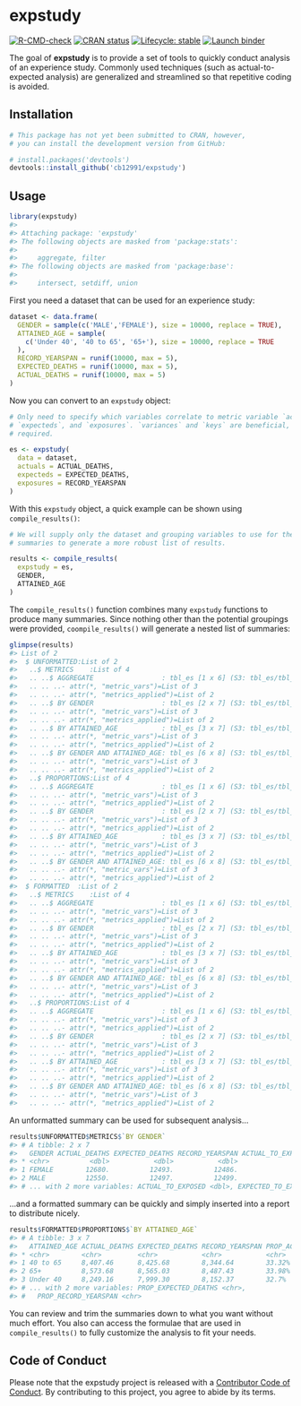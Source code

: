 
<!-- README.md is generated from README.Rmd. Please edit that file -->

# expstudy

<!-- badges: start -->

[![R-CMD-check](https://github.com/cb12991/expstudy/workflows/R-CMD-check/badge.svg)](https://github.com/cb12991/expstudy/actions)
[![CRAN
status](https://www.r-pkg.org/badges/version/expstudy)](https://CRAN.R-project.org/package=expstudy)
[![Lifecycle:
stable](https://img.shields.io/badge/lifecycle-stable-brightgreen.svg)](https://lifecycle.r-lib.org/articles/stages.html#stable)
[![Launch
binder](https://mybinder.org/badge_logo.svg)](https://mybinder.org/v2/gh/cb12991/expstudy/main)
<!-- badges: end -->

The goal of **expstudy** is to provide a set of tools to quickly conduct
analysis of an experience study. Commonly used techniques (such as
actual-to-expected analysis) are generalized and streamlined so that
repetitive coding is avoided.

## Installation

``` r
# This package has not yet been submitted to CRAN, however,
# you can install the development version from GitHub:

# install.packages('devtools')
devtools::install_github('cb12991/expstudy')
```

## Usage

``` r
library(expstudy)
#> 
#> Attaching package: 'expstudy'
#> The following objects are masked from 'package:stats':
#> 
#>     aggregate, filter
#> The following objects are masked from 'package:base':
#> 
#>     intersect, setdiff, union
```

First you need a dataset that can be used for an experience study:

``` r
dataset <- data.frame(
  GENDER = sample(c('MALE','FEMALE'), size = 10000, replace = TRUE),
  ATTAINED_AGE = sample(
    c('Under 40', '40 to 65', '65+'), size = 10000, replace = TRUE
  ),
  RECORD_YEARSPAN = runif(10000, max = 5),
  EXPECTED_DEATHS = runif(10000, max = 5),
  ACTUAL_DEATHS = runif(10000, max = 5)
)
```

Now you can convert to an `expstudy` object:

``` r
# Only need to specify which variables correlate to metric variable `actuals`, 
# `expecteds`, and `exposures`. `variances` and `keys` are beneficial, but not
# required. 

es <- expstudy(
  data = dataset,
  actuals = ACTUAL_DEATHS,
  expecteds = EXPECTED_DEATHS,
  exposures = RECORD_YEARSPAN
)
```

With this `expstudy` object, a quick example can be shown using
`compile_results()`:

``` r
# We will supply only the dataset and grouping variables to use for the 
# summaries to generate a more robust list of results. 

results <- compile_results(
  expstudy = es,
  GENDER,
  ATTAINED_AGE
)
```

The `compile_results()` function combines many `expstudy` functions to
produce many summaries. Since nothing other than the potential groupings
were provided, `coompile_results()` will generate a nested list of
summaries:

``` r
glimpse(results)
#> List of 2
#>  $ UNFORMATTED:List of 2
#>   ..$ METRICS    :List of 4
#>   .. ..$ AGGREGATE                 : tbl_es [1 x 6] (S3: tbl_es/tbl_df/tbl/dat..
#>   .. .. ..- attr(*, "metric_vars")=List of 3
#>   .. .. ..- attr(*, "metrics_applied")=List of 2
#>   .. ..$ BY GENDER                 : tbl_es [2 x 7] (S3: tbl_es/tbl_df/tbl/dat..
#>   .. .. ..- attr(*, "metric_vars")=List of 3
#>   .. .. ..- attr(*, "metrics_applied")=List of 2
#>   .. ..$ BY ATTAINED_AGE           : tbl_es [3 x 7] (S3: tbl_es/tbl_df/tbl/dat..
#>   .. .. ..- attr(*, "metric_vars")=List of 3
#>   .. .. ..- attr(*, "metrics_applied")=List of 2
#>   .. ..$ BY GENDER AND ATTAINED_AGE: tbl_es [6 x 8] (S3: tbl_es/tbl_df/tbl/dat..
#>   .. .. ..- attr(*, "metric_vars")=List of 3
#>   .. .. ..- attr(*, "metrics_applied")=List of 2
#>   ..$ PROPORTIONS:List of 4
#>   .. ..$ AGGREGATE                 : tbl_es [1 x 6] (S3: tbl_es/tbl_df/tbl/dat..
#>   .. .. ..- attr(*, "metric_vars")=List of 3
#>   .. .. ..- attr(*, "metrics_applied")=List of 2
#>   .. ..$ BY GENDER                 : tbl_es [2 x 7] (S3: tbl_es/tbl_df/tbl/dat..
#>   .. .. ..- attr(*, "metric_vars")=List of 3
#>   .. .. ..- attr(*, "metrics_applied")=List of 2
#>   .. ..$ BY ATTAINED_AGE           : tbl_es [3 x 7] (S3: tbl_es/tbl_df/tbl/dat..
#>   .. .. ..- attr(*, "metric_vars")=List of 3
#>   .. .. ..- attr(*, "metrics_applied")=List of 2
#>   .. ..$ BY GENDER AND ATTAINED_AGE: tbl_es [6 x 8] (S3: tbl_es/tbl_df/tbl/dat..
#>   .. .. ..- attr(*, "metric_vars")=List of 3
#>   .. .. ..- attr(*, "metrics_applied")=List of 2
#>  $ FORMATTED  :List of 2
#>   ..$ METRICS    :List of 4
#>   .. ..$ AGGREGATE                 : tbl_es [1 x 6] (S3: tbl_es/tbl_df/tbl/dat..
#>   .. .. ..- attr(*, "metric_vars")=List of 3
#>   .. .. ..- attr(*, "metrics_applied")=List of 2
#>   .. ..$ BY GENDER                 : tbl_es [2 x 7] (S3: tbl_es/tbl_df/tbl/dat..
#>   .. .. ..- attr(*, "metric_vars")=List of 3
#>   .. .. ..- attr(*, "metrics_applied")=List of 2
#>   .. ..$ BY ATTAINED_AGE           : tbl_es [3 x 7] (S3: tbl_es/tbl_df/tbl/dat..
#>   .. .. ..- attr(*, "metric_vars")=List of 3
#>   .. .. ..- attr(*, "metrics_applied")=List of 2
#>   .. ..$ BY GENDER AND ATTAINED_AGE: tbl_es [6 x 8] (S3: tbl_es/tbl_df/tbl/dat..
#>   .. .. ..- attr(*, "metric_vars")=List of 3
#>   .. .. ..- attr(*, "metrics_applied")=List of 2
#>   ..$ PROPORTIONS:List of 4
#>   .. ..$ AGGREGATE                 : tbl_es [1 x 6] (S3: tbl_es/tbl_df/tbl/dat..
#>   .. .. ..- attr(*, "metric_vars")=List of 3
#>   .. .. ..- attr(*, "metrics_applied")=List of 2
#>   .. ..$ BY GENDER                 : tbl_es [2 x 7] (S3: tbl_es/tbl_df/tbl/dat..
#>   .. .. ..- attr(*, "metric_vars")=List of 3
#>   .. .. ..- attr(*, "metrics_applied")=List of 2
#>   .. ..$ BY ATTAINED_AGE           : tbl_es [3 x 7] (S3: tbl_es/tbl_df/tbl/dat..
#>   .. .. ..- attr(*, "metric_vars")=List of 3
#>   .. .. ..- attr(*, "metrics_applied")=List of 2
#>   .. ..$ BY GENDER AND ATTAINED_AGE: tbl_es [6 x 8] (S3: tbl_es/tbl_df/tbl/dat..
#>   .. .. ..- attr(*, "metric_vars")=List of 3
#>   .. .. ..- attr(*, "metrics_applied")=List of 2
```

An unformatted summary can be used for subsequent analysis…

``` r
results$UNFORMATTED$METRICS$`BY GENDER`
#> # A tibble: 2 x 7
#>   GENDER ACTUAL_DEATHS EXPECTED_DEATHS RECORD_YEARSPAN ACTUAL_TO_EXPECTED
#> * <chr>          <dbl>           <dbl>           <dbl>              <dbl>
#> 1 FEMALE        12680.          12493.          12486.               1.01
#> 2 MALE          12550.          12497.          12499.               1.00
#> # ... with 2 more variables: ACTUAL_TO_EXPOSED <dbl>, EXPECTED_TO_EXPOSED <dbl>
```

…and a formatted summary can be quickly and simply inserted into a
report to distribute nicely.

``` r
results$FORMATTED$PROPORTIONS$`BY ATTAINED_AGE`
#> # A tibble: 3 x 7
#>   ATTAINED_AGE ACTUAL_DEATHS EXPECTED_DEATHS RECORD_YEARSPAN PROP_ACTUAL_DEATHS
#> * <chr>        <chr>         <chr>           <chr>           <chr>             
#> 1 40 to 65     8,407.46      8,425.68        8,344.64        33.32%            
#> 2 65+          8,573.68      8,565.03        8,487.43        33.98%            
#> 3 Under 40     8,249.16      7,999.30        8,152.37        32.7%             
#> # ... with 2 more variables: PROP_EXPECTED_DEATHS <chr>,
#> #   PROP_RECORD_YEARSPAN <chr>
```

You can review and trim the summaries down to what you want without much
effort. You also can access the formulae that are used in
`compile_results()` to fully customize the analysis to fit your needs.

## Code of Conduct

Please note that the expstudy project is released with a [Contributor
Code of
Conduct](https://contributor-covenant.org/version/2/0/CODE_OF_CONDUCT.html).
By contributing to this project, you agree to abide by its terms.

